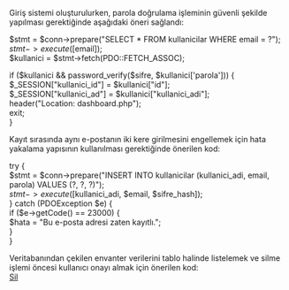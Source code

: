 Giriş sistemi oluşturulurken, parola doğrulama işleminin güvenli şekilde yapılması gerektiğinde aşağıdaki öneri sağlandı:

$stmt = $conn->prepare("SELECT * FROM kullanicilar WHERE email = ?");  
$stmt->execute([$email]);  
$kullanici = $stmt->fetch(PDO::FETCH_ASSOC);  

if ($kullanici && password_verify($sifre, $kullanici['parola'])) {  
    $_SESSION["kullanici_id"] = $kullanici["id"];  
    $_SESSION["kullanici_ad"] = $kullanici["kullanici_adi"];  
    header("Location: dashboard.php");  
    exit;  
}  

Kayıt sırasında aynı e-postanın iki kere girilmesini engellemek için hata yakalama yapısının kullanılması gerektiğinde önerilen kod:

try {  
    $stmt = $conn->prepare("INSERT INTO kullanicilar (kullanici_adi, email, parola) VALUES (?, ?, ?)");  
    $stmt->execute([$kullanici_adi, $email, $sifre_hash]);  
} catch (PDOException $e) {  
    if ($e->getCode() == 23000) {  
        $hata = "Bu e-posta adresi zaten kayıtlı.";  
    }  
}  

Veritabanından çekilen envanter verilerini tablo halinde listelemek ve silme işlemi öncesi kullanıcı onayı almak için önerilen kod:  
<a href="delete_item.php?id=<?php echo $esya['id']; ?>"  
   class="btn btn-sm btn-outline-danger"  
   onclick="return confirm('Silmek istediğinize emin misiniz?')">Sil</a>  

